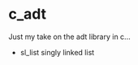 c_adt
================================================================================

Just my take on the adt library in c...

- sl_list
  singly linked list

